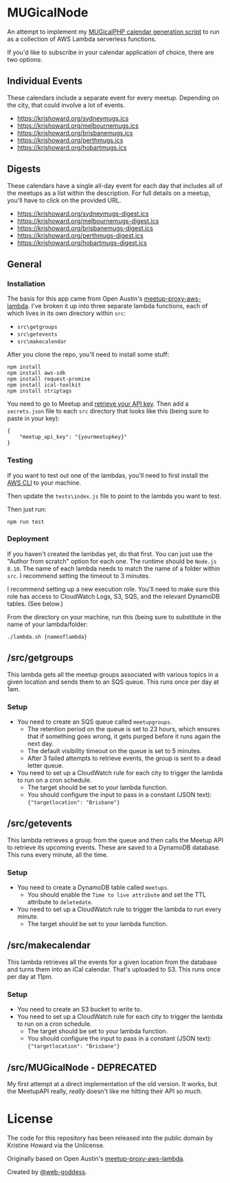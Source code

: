 # MUGicalNode

An attempt to implement my [MUGicalPHP calendar generation script](https://github.com/web-goddess/MUGicalPHP) to run as a collection of AWS Lambda serverless functions.

If you'd like to subscribe in your calendar application of choice, there are two options:

## Individual Events
These calendars include a separate event for every meetup. Depending on the city, that could involve a lot of events.
* https://krishoward.org/sydneymugs.ics
* https://krishoward.org/melbournemugs.ics
* https://krishoward.org/brisbanemugs.ics
* https://krishoward.org/perthmugs.ics
* https://krishoward.org/hobartmugs.ics

## Digests
These calendars have a single all-day event for each day that includes all of the meetups as a list within the description. For full details on a meetup, you'll have to click on the provided URL.
* https://krishoward.org/sydneymugs-digest.ics
* https://krishoward.org/melbournemugs-digest.ics
* https://krishoward.org/brisbanemugs-digest.ics
* https://krishoward.org/perthmugs-digest.ics
* https://krishoward.org/hobartmugs-digest.ics

## General
### Installation
The basis for this app came from Open Austin's [meetup-proxy-aws-lambda](https://github.com/open-austin/meetup-proxy-aws-lambda). I've broken it up into three separate lambda functions, each of which lives in its own directory within `src`:

* `src\getgroups`
* `src\getevents`
* `src\makecalendar`

After you clone the repo, you'll need to install some stuff:

```
npm install
npm install aws-sdk
npm install request-promise
npm install ical-toolkit
npm install striptags
```

You need to go to Meetup and [retrieve your API key](https://secure.meetup.com/meetup_api/key/). Then add a `secrets.json` file to each `src` directory that looks like this (being sure to paste in your key):

```
{
    "meetup_api_key": "{yourmeetupkey}"
}
```

### Testing

If you want to test out one of the lambdas, you'll need to first install the [AWS CLI](https://aws.amazon.com/cli/) to your machine.

Then update the `tests\index.js` file to point to the lambda you want to test.

Then just run:

```
npm run test
```

### Deployment

If you haven't created the lambdas yet, do that first. You can just use the "Author from scratch" option for each one. The runtime should be `Node.js 8.10`. The name of each lambda needs to match the name of a folder within `src`. I recommend setting the timeout to 3 minutes.

I recommend setting up a new execution role. You'll need to make sure this role has access to CloudWatch Logs, S3, SQS, and the relevant DynamoDB tables. (See below.)

From the directory on your machine, run this (being sure to substitute in the name of your lambda/folder:

```
./lambda.sh {nameoflambda}
```


## /src/getgroups

This lambda gets all the meetup groups associated with various topics in a given location and sends them to an SQS queue. This runs once per day at 1am.

### Setup
* You need to create an SQS queue called `meetupgroups`.
  * The retention period on the queue is set to 23 hours, which ensures that if something goes wrong, it gets purged before it runs again the next day.
  * The default visibility timeout on the queue is set to 5 minutes.
  * After 3 failed attempts to retrieve events, the group is sent to a dead letter queue.
* You need to set up a CloudWatch rule for each city to trigger the lambda to run on a cron schedule.
  * The target should be set to your lambda function.
  * You should configure the input to pass in a constant (JSON text): `{"targetlocation": "Brisbane"}`

## /src/getevents

This lambda retrieves a group from the queue and then calls the Meetup API to retrieve its upcoming events. These are saved to a DynamoDB database. This runs every minute, all the time.

### Setup
* You need to create a DynamoDB table called `meetups`.
  * You should enable the `Time to live attribute` and set the TTL attribute to `deletedate`.
* You need to set up a CloudWatch rule to trigger the lambda to run every minute.
  * The target should be set to your lambda function.

## /src/makecalendar

This lambda retrieves all the events for a given location from the database and turns them into an iCal calendar. That's uploaded to S3. This runs once per day at 11pm.

### Setup
* You need to create an S3 bucket to write to.
* You need to set up a CloudWatch rule for each city to trigger the lambda to run on a cron schedule.
  * The target should be set to your lambda function.
  * You should configure the input to pass in a constant (JSON text): `{"targetlocation": "Brisbane"}`


## /src/MUGicalNode - DEPRECATED

My first attempt at a direct implementation of the old version. It works, but the MeetupAPI really, _really_ doesn't like me hitting their API so much.

# License

The code for this repository has been released into the public domain by Kristine Howard via the Unlicense.

Originally based on Open Austin's [meetup-proxy-aws-lambda](https://github.com/open-austin/meetup-proxy-aws-lambda).

Created by [@web-goddess](https://github.com/web-goddess).
